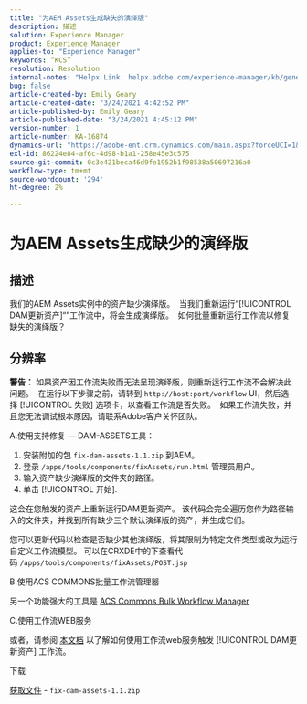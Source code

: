 ```yaml
---
title: "为AEM Assets生成缺失的演绎版"
description: 描述
solution: Experience Manager
product: Experience Manager
applies-to: "Experience Manager"
keywords: “KCS”
resolution: Resolution
internal-notes: "Helpx Link: helpx.adobe.com/experience-manager/kb/generating-the-missing-renditions-for-aem-assets.html"
bug: false
article-created-by: Emily Geary
article-created-date: "3/24/2021 4:42:52 PM"
article-published-by: Emily Geary
article-published-date: "3/24/2021 4:45:12 PM"
version-number: 1
article-number: KA-16874
dynamics-url: "https://adobe-ent.crm.dynamics.com/main.aspx?forceUCI=1&pagetype=entityrecord&etn=knowledgearticle&id=59bcb0f3-bf8c-eb11-a812-000d3a58b9d1"
exl-id: 86224e84-af6c-4d98-b1a1-258e45e3c575
source-git-commit: 0c3e421beca46d9fe1952b1f98538a50697216a0
workflow-type: tm+mt
source-wordcount: '294'
ht-degree: 2%

---
```


# 为AEM Assets生成缺少的演绎版

## 描述


我们的AEM Assets实例中的资产缺少演绎版。  当我们重新运行“[!UICONTROL DAM更新资产]“”工作流中，将会生成演绎版。  如何批量重新运行工作流以修复缺失的演绎版？


## 分辨率


<b>警告：</b> 如果资产因工作流失败而无法呈现演绎版，则重新运行工作流不会解决此问题。  在运行以下步骤之前，请转到 `http://host:port/workflow` UI，然后选择 [!UICONTROL 失败] 选项卡，以查看工作流是否失败。  如果工作流失败，并且您无法调试根本原因，请联系Adobe客户关怀团队。

A.使用支持修复 — DAM-ASSETS工具：

1. 安装附加的包 `fix-dam-assets-1.1.zip` 到AEM。
2. 登录 `/apps/tools/components/fixAssets/run.html` 管理员用户。
3. 输入资产缺少演绎版的文件夹的路径。
4. 单击 [!UICONTROL 开始].


这会在您触发的资产上重新运行DAM更新资产。 该代码会完全遍历您作为路径输入的文件夹，并找到所有缺少三个默认演绎版的资产，并生成它们。

您可以更新代码以检查是否缺少其他演绎版，将其限制为特定文件类型或改为运行自定义工作流模型。 可以在CRXDE中的下查看代码 `/apps/tools/components/fixAssets/POST.jsp`



B.使用ACS COMMONS批量工作流管理器

另一个功能强大的工具是 [ACS Commons Bulk Workflow Manager](https://adobe-consulting-services.github.io/acs-aem-commons/features/bulk-workflow-manager/index.html)



C.使用工作流WEB服务

或者，请参阅 [本文档](https://helpx.adobe.com/experience-manager/6-2/sites/developing/using/wf-program-interaction.html#Creating,%20Reading%20or%20Deleting%20Workflow%20Models) 以了解如何使用工作流web服务触发 [!UICONTROL DAM更新资产] 工作流。

下载

[获取文件](https://helpx.adobe.com/content/dam/help/en/experience-manager/kb/generating-the-missing-renditions-for-aem-assets/_jcr_content/main-pars/download_section/download-1/fix-dam-assets-11.zip "fix-dam-assets-1.1.zip") - `fix-dam-assets-1.1.zip`
